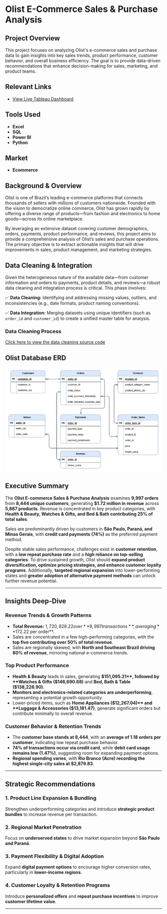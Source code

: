 # Olist E-Commerce Sales & Purchase Analysis

## Project Overview
This project focuses on analyzing Olist's e-commerce sales and purchase data to gain insights into key sales trends, product performance, customer behavior, and overall business efficiency. The goal is to provide data-driven recommendations that enhance decision-making for sales, marketing, and product teams.


## Relevant Links
- [View Live Tableau Dashboard](https://public.tableau.com/app/profile/george.bonga/viz/OlistE-commerceSalesPurchaseAnalysis/Dashboard)

## Tools Used
- **Excel**
- **SQL**
- **Power BI**
- **Python**

## Market
- **Ecommerce**

## Background & Overview
Olist is one of Brazil’s leading e-commerce platforms that connects thousands of sellers with millions of customers nationwide. Founded with the vision to democratize online commerce, Olist has grown rapidly by offering a diverse range of products—from fashion and electronics to home goods—across its online marketplace. 

By leveraging an extensive dataset covering customer demographics, orders, payments, product performance, and reviews, this project aims to provide a comprehensive analysis of Olist’s sales and purchase operations. The primary objective is to extract actionable insights that will drive improvements in sales, product management, and marketing strategies.

## Data Cleaning & Integration
Given the heterogeneous nature of the available data—from customer information and orders to payments, product details, and reviews—a robust data cleaning and integration process is critical. This phase involves:

✅ **Data Cleaning:** Identifying and addressing missing values, outliers, and inconsistencies (e.g., date formats, product naming conventions).

✅ **Data Integration:** Merging datasets using unique identifiers (such as `order_id` and `customer_id`) to create a unified master table for analysis.

### Data Cleaning Process
[Click here to view the data cleaning source code](https://github.com/GeorgeBonga/Olist-E-commerce-sales-Purchase-analysis/blob/main/Exploration/Olist_dataset_cleaning.ipynb)

## Olist Database ERD

  <img src="Data/OlistERD.png"/>

## Executive Summary

The **Olist E-commerce Sales & Purchase Analysis** examines **9,997 orders** from **8,444 unique customers**, generating **$1.72 million in revenue** across **5,887 products**. Revenue is concentrated in key product categories, with **Health & Beauty, Watches & Gifts, and Bed & Bath contributing 25% of total sales**. 

Sales are predominantly driven by customers in **São Paulo, Paraná, and Minas Gerais**, with **credit card payments (74%)** as the preferred payment method. 

Despite stable sales performance, challenges exist in **customer retention**, with a **low repeat purchase rate** and a **high reliance on top-selling categories**. To drive sustained growth, Olist should **expand product diversification, optimize pricing strategies, and enhance customer loyalty programs**. Additionally, **targeted regional expansion** into lower-performing states and **greater adoption of alternative payment methods** can unlock further revenue potential.

---

## Insights Deep-Dive

### Revenue Trends & Growth Patterns
- **Total Revenue:** $1,720,828.22 over **9,997 transactions**, averaging **$172.22 per order**.
- Sales are concentrated in a few high-performing categories, with the **top five contributing over 50% of total revenue**.
- Sales are regionally skewed, with **North and Southeast Brazil driving 80% of revenue**, mirroring national e-commerce trends.

### Top Product Performance
- **Health & Beauty** leads in sales, generating **$151,095.21**, followed by **Watches & Gifts ($146,690.68)** and **Bed, Bath & Table ($138,228.90)**.
- **Monitors and electronics-related categories are underperforming**, representing a potential growth opportunity.
- Lower-priced items, such as **Home Appliances ($12,267.04)** and **Luggage & Accessories ($13,181.47)**, generate significant orders but contribute minimally to overall revenue.

### Customer Behavior & Retention Trends
- The **customer base stands at 8,444**, with an **average of 1.18 orders per customer**, indicating low repeat purchase behavior.
- **74% of transactions occur via credit card**, while **debit card usage remains low (1.47%)**, suggesting room for expanding payment options.
- **Regional spending varies**, with **Rio Branco (Acre) recording the highest single-city sales at $2,879.83**.

---

## Strategic Recommendations

### **1. Product Line Expansion & Bundling**
Strengthen underperforming categories and introduce **strategic product bundles** to increase revenue per transaction.

### **2. Regional Market Penetration**
Focus on **underserved states** to drive market expansion beyond **São Paulo and Paraná**.

### **3. Payment Flexibility & Digital Adoption**
Expand **digital payment options** to encourage higher conversion rates, particularly in **lower-income regions**.

### **4. Customer Loyalty & Retention Programs**
Introduce **personalized offers** and **repeat purchase incentives** to improve **customer lifetime value**.

---



